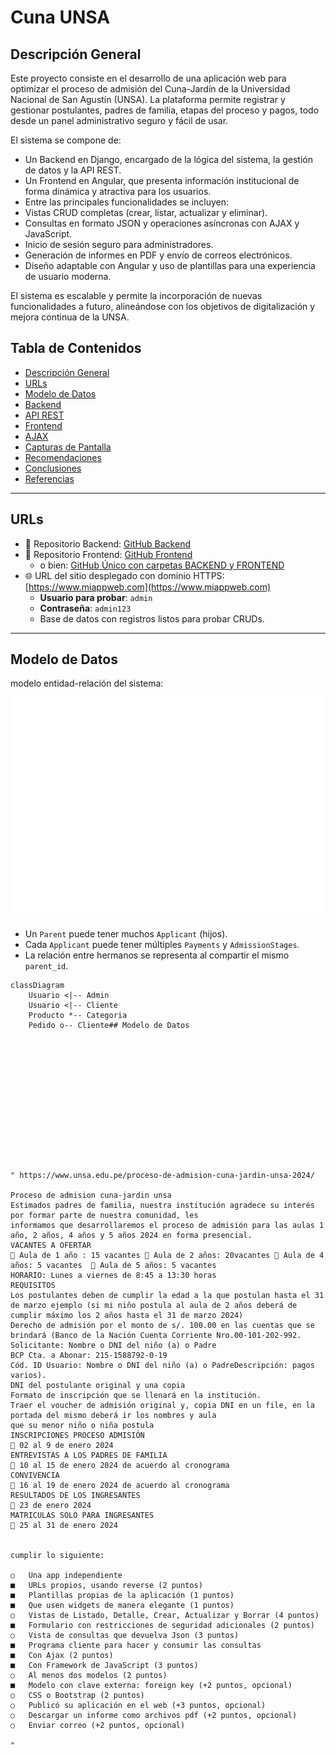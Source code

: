 # Cuna UNSA

## Descripción General
Este proyecto consiste en el desarrollo de una aplicación web para optimizar el proceso de admisión del Cuna-Jardín de la Universidad Nacional de San Agustín (UNSA). La plataforma permite registrar y gestionar postulantes, padres de familia, etapas del proceso y pagos, todo desde un panel administrativo seguro y fácil de usar.

El sistema se compone de:
- Un Backend en Django, encargado de la lógica del sistema, la gestión de datos y la API REST.
- Un Frontend en Angular, que presenta información institucional de forma dinámica y atractiva para los usuarios.
- Entre las principales funcionalidades se incluyen:
- Vistas CRUD completas (crear, listar, actualizar y eliminar).
- Consultas en formato JSON y operaciones asíncronas con AJAX y JavaScript.
- Inicio de sesión seguro para administradores.
- Generación de informes en PDF y envío de correos electrónicos.
- Diseño adaptable con Angular y uso de plantillas para una experiencia de usuario moderna.

El sistema es escalable y permite la incorporación de nuevas funcionalidades a futuro, alineándose con los objetivos de digitalización y mejora continua de la UNSA.

## Tabla de Contenidos
- [Descripción General](#descripción-general)
- [URLs](#urls)
- [Modelo de Datos](#modelo-de-datos)
- [Backend](#backend)
- [API REST](#api-rest)
- [Frontend](#frontend)
- [AJAX](#ajax)
- [Capturas de Pantalla](#capturas-de-pantalla)
- [Recomendaciones](#recomendaciones)
- [Conclusiones](#conclusiones)
- [Referencias](#referencias)

---

## URLs

- 🔗 Repositorio Backend: [GitHub Backend](https://github.com/usuario/proyecto-backend)
- 🔗 Repositorio Frontend: [GitHub Frontend](https://github.com/usuario/proyecto-frontend)
  - o bien: [GitHub Único con carpetas BACKEND y FRONTEND](https://github.com/usuario/proyecto)
- 🌐 URL del sitio desplegado con dominio HTTPS: [https://www.miappweb.com](https://www.miappweb.com)
  - **Usuario para probar**: `admin`  
  - **Contraseña**: `admin123`
  - Base de datos con registros listos para probar CRUDs.

---

## Modelo de Datos

modelo entidad-relación del sistema:

![Modelo de Datos](docs/modelo_datos.png)

- Un `Parent` puede tener muchos `Applicant` (hijos).
- Cada `Applicant` puede tener múltiples `Payments` y `AdmissionStages`.
- La relación entre hermanos se representa al compartir el mismo `parent_id`.
    
```mermaid
classDiagram
    Usuario <|-- Admin
    Usuario <|-- Cliente
    Producto *-- Categoria
    Pedido o-- Cliente## Modelo de Datos














" https://www.unsa.edu.pe/proceso-de-admision-cuna-jardin-unsa-2024/

Proceso de admision cuna-jardin unsa 
Estimados padres de familia, nuestra institución agradece su interés por formar parte de nuestra comunidad, les
informamos que desarrollaremos el proceso de admisión para las aulas 1 año, 2 años, 4 años y 5 años 2024 en forma presencial.
VACANTES A OFERTAR
 Aula de 1 año : 15 vacantes  Aula de 2 años: 20vacantes  Aula de 4 años: 5 vacantes   Aula de 5 años: 5 vacantes
HORARIO: Lunes a viernes de 8:45 a 13:30 horas
REQUISITOS
Los postulantes deben de cumplir la edad a la que postulan hasta el 31 de marzo ejemplo (si mi niño postula al aula de 2 años deberá de cumplir máximo los 2 años hasta el 31 de marzo 2024)
Derecho de admisión por el monto de s/. 100.00 en las cuentas que se brindará (Banco de la Nación Cuenta Corriente Nro.00-101-202-992.
Solicitante: Nombre o DNI del niño (a) o Padre
BCP Cta. a Abonar: 215-1588792-0-19
Cód. ID Usuario: Nombre o DNI del niño (a) o PadreDescripción: pagos varios).
DNI del postulante original y una copia
Formato de inscripción que se llenará en la institución.
Traer el voucher de admisión original y, copia DNI en un file, en la portada del mismo deberá ir los nombres y aula
que su menor niño o niña postula
INSCRIPCIONES PROCESO ADMISIÓN
 02 al 9 de enero 2024
ENTREVISTAS A LOS PADRES DE FAMILIA
 10 al 15 de enero 2024 de acuerdo al cronograma
CONVIVENCIA
 16 al 19 de enero 2024 de acuerdo al cronograma
RESULTADOS DE LOS INGRESANTES
 23 de enero 2024
MATRICULAS SOLO PARA INGRESANTES
 25 al 31 de enero 2024


cumplir lo siguiente:

○	Una app independiente
■	URLs propios, usando reverse (2 puntos)
■	Plantillas propias de la aplicación (1 puntos)
■	Que usen widgets de manera elegante (1 puntos)
○	Vistas de Listado, Detalle, Crear, Actualizar y Borrar (4 puntos)
■	Formulario con restricciones de seguridad adicionales (2 puntos)
○	Vista de consultas que devuelva Json (3 puntos)
■	Programa cliente para hacer y consumir las consultas
■	Con Ajax (2 puntos)
■	Con Framework de JavaScript (3 puntos)
○	Al menos dos modelos (2 puntos)
■	Modelo con clave externa: foreign key (+2 puntos, opcional)
○	CSS o Bootstrap (2 puntos)
○	Publicó su aplicación en el web (+3 puntos, opcional)
○	Descargar un informe como archivos pdf (+2 puntos, opcional)
○	Enviar correo (+2 puntos, opcional)

" 



